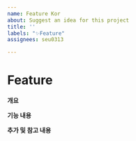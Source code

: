 ```yaml
---
name: Feature Kor
about: Suggest an idea for this project
title: ''
labels: "✨Feature"
assignees: seu0313

---
```


# Feature

**개요**

**기능 내용**

**추가 및 참고 내용**
